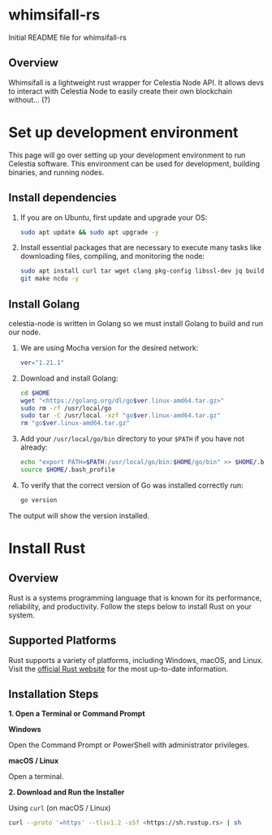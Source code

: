 # whimsifall-rs

Initial README file for whimsifall-rs

## Overview

Whimsifall is a lightweight rust wrapper for Celestia Node API. It allows devs to interact with Celestia Node to easily create their own blockchain without… (?)

# Set up development environment

This page will go over setting up your development environment to run Celestia software. This environment can be used for development, building binaries, and running nodes.

## Install dependencies

1. If you are on Ubuntu, first update and upgrade your OS:
    
    ```bash
    sudo apt update && sudo apt upgrade -y
    
    ```
    
2. Install essential packages that are necessary to execute many tasks like downloading files, compiling, and monitoring the node:
    
    ```bash
    sudo apt install curl tar wget clang pkg-config libssl-dev jq build-essential \\
    git make ncdu -y
    
    ```
    

## Install Golang

celestia-node is written in Golang so we must install Golang to build and run our node.

1. We are using Mocha version for the desired network:
    
    ```bash
    ver="1.21.1"
    
    ```
    
2. Download and install Golang:
    
    ```bash
    cd $HOME
    wget "<https://golang.org/dl/go$ver.linux-amd64.tar.gz>"
    sudo rm -rf /usr/local/go
    sudo tar -C /usr/local -xzf "go$ver.linux-amd64.tar.gz"
    rm "go$ver.linux-amd64.tar.gz"
    
    ```
    
3. Add your `/usr/local/go/bin` directory to your `$PATH` if you have not already:
    
    ```bash
    echo "export PATH=$PATH:/usr/local/go/bin:$HOME/go/bin" >> $HOME/.bash_profile
    source $HOME/.bash_profile
    ```
    
4. To verify that the correct version of Go was installed correctly run:
    
    ```bash
    go version
    ```
    

The output will show the version installed.


# Install Rust

## Overview

Rust is a systems programming language that is known for its performance, reliability, and productivity. Follow the steps below to install Rust on your system.

## Supported Platforms

Rust supports a variety of platforms, including Windows, macOS, and Linux. Visit the [official Rust website](https://www.rust-lang.org/tools/install) for the most up-to-date information.

## Installation Steps

**1. Open a Terminal or Command Prompt**

**Windows**

Open the Command Prompt or PowerShell with administrator privileges.

**macOS / Linux**

Open a terminal.

**2. Download and Run the Installer**

Using `curl` (on macOS / Linux)

```bash
curl --proto '=https' --tlsv1.2 -sSf <https://sh.rustup.rs> | sh
```
